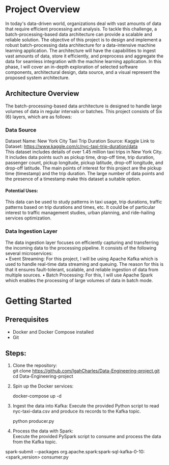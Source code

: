 # Project Overview
In today's data-driven world, organizations deal with vast amounts of data that require efficient processing and analysis. To tackle this challenge, a batch-processing-based data architecture can provide a scalable and reliable solution. 
The objective of this project is to design and implement a robust batch-processing data architecture for a data-intensive machine learning application. The architecture will have the capabilities to ingest vast amounts of data, store it efficiently, and preprocess and aggregate the data for seamless integration with the machine learning application. In this phase, I will cover an in-depth exploration of selected software components, architectural design, data source, and a visual represent the proposed system architecture.

## Architecture Overview
The batch-processing-based data architecture is designed to handle large volumes of data in regular intervals or batches. This project consists of Six (6) layers, which are as follows:

### Data Source
Dataset Name: New York City Taxi Trip Duration
Source: Kaggle
Link to Dataset: https://www.kaggle.com/c/nyc-taxi-trip-duration/data      
This dataset includes details of over 1.45 million taxi trips in New York City. It includes data points such as pickup time, drop-off time, trip duration, passenger count, pickup longitude, pickup latitude, drop-off longitude, and drop-off latitude.
The main points of interest for this project are the pickup time (timestamp) and the trip duration. The large number of data points and the presence of a timestamp make this dataset a suitable option.

#### Potential Uses:
This data can be used to study patterns in taxi usage, trip durations, traffic patterns based on trip durations and times, etc. It could be of particular interest to traffic management studies, urban planning, and ride-hailing services optimization.

### Data Ingestion Layer
The data ingestion layer focuses on efficiently capturing and transferring the incoming data to the processing pipeline. It consists of the following several microservices:      
•	Event Streaming: For this project, I will be using Apache Kafka which is used to handle real-time data streaming and queuing. The reason for this is that it ensures fault-tolerant, scalable, and reliable ingestion of data from multiple sources.
•	Batch Processing: For this, I will use Apache Spark which enables the processing of large volumes of data in batch mode. 

# Getting Started
## Prerequisites
+ Docker and Docker Compose installed
+ Git

## Steps:
1. Clone the repository:   
git clone https://github.com/IgahCharles/Data-Engineering-project.git   
cd Data-Engineering-project

2. Spin up the Docker services:
   
   docker-compose up -d
4. Ingest the data into Kafka:
   Execute the provided Python script to read nyc-taxi-data.csv and produce its records to the Kafka topic.
   
   python producer.py
   
5. Process the data with Spark:      
Execute the provided PySpark script to consume and process the data from the Kafka topic.

spark-submit --packages org.apache.spark:spark-sql-kafka-0-10:<spark_version> consumer.py

   


 


 
 

